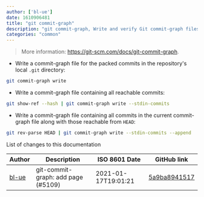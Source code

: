 ```yaml
---
author: ['bl-ue']
date: 1610906481
title: "git commit-graph"
description: "git commit-graph, Write and verify Git commit-graph files."
categories: "common"
---
```

> More information: <https://git-scm.com/docs/git-commit-graph>.

- Write a commit-graph file for the packed commits in the repository's local `.git` directory:

```bash
git commit-graph write
```

- Write a commit-graph file containing all reachable commits:

```bash
git show-ref --hash | git commit-graph write --stdin-commits
```

- Write a commit-graph file containing all commits in the current commit-graph file along with those reachable from `HEAD`:

```bash
git rev-parse HEAD | git commit-graph write --stdin-commits --append
```
List of changes to this documentation


Author | Description | ISO 8601 Date | GitHub link
------|-----|-----|-----
[bl-ue](mailto:54780737+bl-ue@users.noreply.github.com) | git-commit-graph: add page (#5109) | 2021-01-17T19:01:21 | [5a9ba8941517](https://github.com/tldr-pages/tldr/commit/5a9ba89415174e6b73a2584992ea92ebbdc2ffe8)


